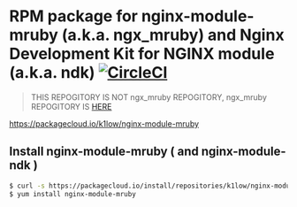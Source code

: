 # RPM package for nginx-module-mruby (a.k.a. ngx_mruby) and Nginx Development Kit for NGINX module (a.k.a. ndk) [![CircleCI](https://circleci.com/gh/k1LoW/nginx-module-mruby.svg?style=svg)](https://circleci.com/gh/k1LoW/nginx-module-mruby)

> THIS REPOGITORY IS NOT ngx_mruby REPOGITORY, ngx_mruby REPOGITORY IS [HERE](https://github.com/matsumotory/ngx_mruby)

https://packagecloud.io/k1low/nginx-module-mruby

## Install nginx-module-mruby ( and nginx-module-ndk )

``` sh
$ curl -s https://packagecloud.io/install/repositories/k1low/nginx-module-mruby/script.rpm.sh | sudo bash
$ yum install nginx-module-mruby
```
